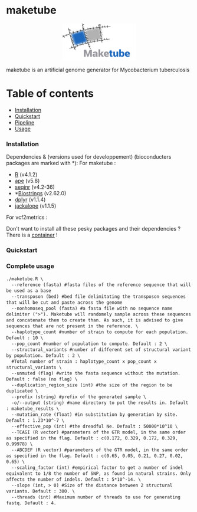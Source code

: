 
# maketube
<p align="center">
<img src="/maketube_logo.png" width="200" height="100">
</p>

maketube is an artificial genome generator for Mycobacterium tuberculosis

Table of contents
=================

<!--ts-->
   * [Installation](#install)
   * [Quickstart](#quickstart)
   * [Pipeline](#pipeline)
   * [Usage](#usage)

### <a name="install"></a>Installation

Dependencies & (versions used for developpement) (bioconducters packages are marked with *):
For maketube :

- [R](https://www.r-project.org/) (v4.1.2)
- [ape](https://cran.r-project.org/web/packages/ape/index.html) (v5.8)
- [seqinr](https://cran.r-project.org/web/packages/seqinr/index.html) (v4.2-36)
- *[Biostrings](https://bioconductor.org/packages/release/bioc/html/Biostrings.html) (v2.62.0)
- [dplyr](https://cran.r-project.org/web/packages/dplyr/index.html) (v1.1.4)
- [jackalope](https://cran.r-project.org/web/packages/jackalope/index.html) (v1.1.5)

For vcf2metrics :

Don't want to install all these pesky packages and their dependencies ? There is a [container](https://hub.docker.com/r/alemeur/maketube) !



### <a name="quickstart"></a>Quickstart


### <a name="usage"></a>Complete usage
```
./maketube.R \
  --reference (fasta) #fasta files of the reference sequence that will be used as a base
  --transposon (bed) #bed file delimitating the transposon sequences that will be cut and paste across the genome
  --nonhomoseq_pool (fasta) #a fasta file with no sequence name delimiter (">"). Maketube will randomely sample across these sequences and concatenate them to create than. As such, it is advised to give sequences that are not present in the reference. \
  --haplotype_count #number of strain to compute for each population. Default : 10 \
  --pop_count #number of population to compute. Default : 2 \
  --structural_variants #number of different set of structural variant by population. Default : 2 \
  #Total number of strain : haplotype_count x pop_count x structural_variants \
  --unmuted (flag) #write the fasta sequence without the mutation. Default : false (no flag) \
  --duplication_region_size (int) #the size of the region to be duplicated \
  --prefix (string) #prefix of the generated sample \
  -o/--output (string) #name directory to put the results in. Default : maketube_results \
  --mutation_rate (float) #in substitution by generation by site. Default : 1.23*10^-7 \
  --effective_pop (int) #the dreadful Ne. Default : 50000*10^10 \
  --TCAGI (R vector) #parameters of the GTR model, in the same order as specified in the flag. Default : c(0.172, 0.329, 0.172, 0.329, 0.99978) \
  --ABCDEF (R vector) #parameters of the GTR model, in the same order as specified in the flag. Default : c(0.65, 0.05, 0.21, 0.27, 0.02, 0.65) \
  --scaling_factor (int) #empirical factor to get a number of indel equivalent to 1/8 the number of SNP, as found in natural strains. Only affects the number of indels. Default : 5*10^-14. \
  --slope (int, > 0) #Size of the distance between 2 structural variants. Default : 300. \
  --threads (int) #Maximum number of threads to use for generating fastq. Default : 4.
```

